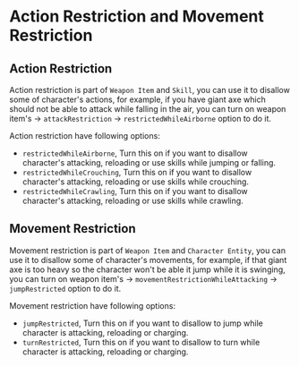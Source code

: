 # Action Restriction and Movement Restriction

## Action Restriction
Action restriction is part of `Weapon Item` and `Skill`, you can use it to disallow some of character's actions, for example, if you have giant axe which should not be able to attack while falling in the air, you can turn on weapon item's -> `attackRestriction` -> `restrictedWhileAirborne` option to do it.

Action restriction have following options:
- `restrictedWhileAirborne`, Turn this on if you want to disallow character's attacking, reloading or use skills while jumping or falling.
- `restrictedWhileCrouching`, Turn this on if you want to disallow character's attacking, reloading or use skills while crouching.
- `restrictedWhileCrawling`, Turn this on if you want to disallow character's attacking, reloading or use skills while crawling.

## Movement Restriction
Movement restriction is part of `Weapon Item` and `Character Entity`, you can use it to disallow some of character's movements, for example, if that giant axe is too heavy so the character won't be able it jump while it is swinging, you can turn on weapon item's -> `movementRestrictionWhileAttacking` -> `jumpRestricted` option to do it.

Movement restriction have following options:
- `jumpRestricted`, Turn this on if you want to disallow to jump while character is attacking, reloading or charging.
- `turnRestricted`, Turn this on if you want to disallow to turn while character is attacking, reloading or charging.